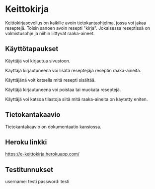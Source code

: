 # Keittokirja
Keittokirjasovellus on kaikille avoin tietokantaohjelma, jossa voi jakaa reseptejä. Toisin sanoen avoin resepti "kirja". Jokaisessa reseptissä on valmistusohje ja niihin liittyvät raaka-aineet.

## Käyttötapaukset
Käyttäjä voi kirjautua sivustoon.

Käyttäjä kirjautuneena voi lisätä reseptejäja reseptin raaka-aineita.

Käyttäjänä voit katsella mitä resepti sisältää.

Käyttäjä kirjautuneena voi poistaa tai muokata reseptejä.

Käyttäjä voi katsoa tilastoja siitä mitä raaka-aineita on käytetty eniten.


## Tietokantakaavio
Tietokantakaavio on dokumentaatio kansiossa.

## Heroku linkki
https://e-keittokirja.herokuapp.com/

## Testitunnukset
username: testi
password: testi
